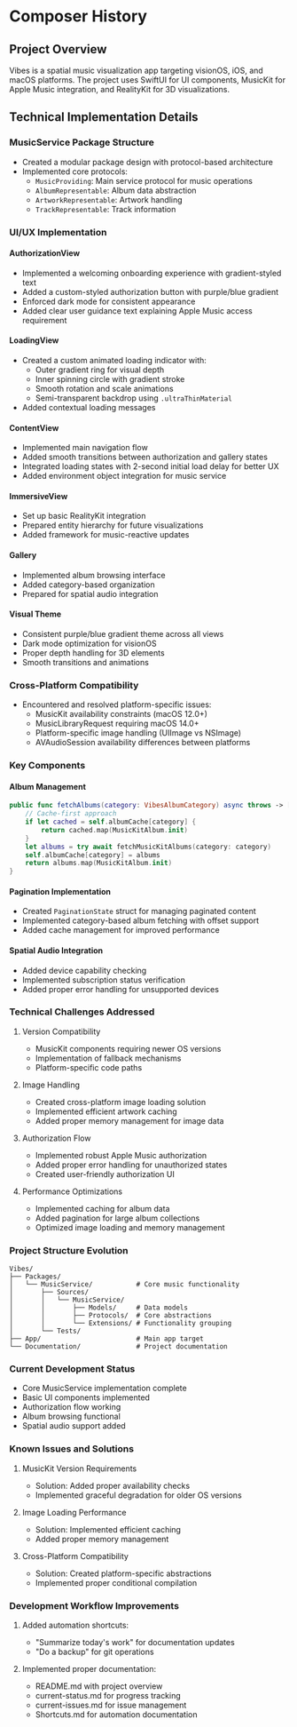 # Composer History

## Project Overview
Vibes is a spatial music visualization app targeting visionOS, iOS, and macOS platforms. The project uses SwiftUI for UI components, MusicKit for Apple Music integration, and RealityKit for 3D visualizations.

## Technical Implementation Details

### MusicService Package Structure
- Created a modular package design with protocol-based architecture
- Implemented core protocols:
  - `MusicProviding`: Main service protocol for music operations
  - `AlbumRepresentable`: Album data abstraction
  - `ArtworkRepresentable`: Artwork handling
  - `TrackRepresentable`: Track information

### UI/UX Implementation

#### AuthorizationView
- Implemented a welcoming onboarding experience with gradient-styled text
- Added a custom-styled authorization button with purple/blue gradient
- Enforced dark mode for consistent appearance
- Added clear user guidance text explaining Apple Music access requirement

#### LoadingView
- Created a custom animated loading indicator with:
  - Outer gradient ring for visual depth
  - Inner spinning circle with gradient stroke
  - Smooth rotation and scale animations
  - Semi-transparent backdrop using `.ultraThinMaterial`
- Added contextual loading messages

#### ContentView
- Implemented main navigation flow
- Added smooth transitions between authorization and gallery states
- Integrated loading states with 2-second initial load delay for better UX
- Added environment object integration for music service

#### ImmersiveView
- Set up basic RealityKit integration
- Prepared entity hierarchy for future visualizations
- Added framework for music-reactive updates

#### Gallery
- Implemented album browsing interface
- Added category-based organization
- Prepared for spatial audio integration

#### Visual Theme
- Consistent purple/blue gradient theme across all views
- Dark mode optimization for visionOS
- Proper depth handling for 3D elements
- Smooth transitions and animations

### Cross-Platform Compatibility
- Encountered and resolved platform-specific issues:
  - MusicKit availability constraints (macOS 12.0+)
  - MusicLibraryRequest requiring macOS 14.0+
  - Platform-specific image handling (UIImage vs NSImage)
  - AVAudioSession availability differences between platforms

### Key Components

#### Album Management
```swift
public func fetchAlbums(category: VibesAlbumCategory) async throws -> [AlbumRepresentable] {
    // Cache-first approach
    if let cached = self.albumCache[category] {
        return cached.map(MusicKitAlbum.init)
    }
    let albums = try await fetchMusicKitAlbums(category: category)
    self.albumCache[category] = albums
    return albums.map(MusicKitAlbum.init)
}
```

#### Pagination Implementation
- Created `PaginationState` struct for managing paginated content
- Implemented category-based album fetching with offset support
- Added cache management for improved performance

#### Spatial Audio Integration
- Added device capability checking
- Implemented subscription status verification
- Added proper error handling for unsupported devices

### Technical Challenges Addressed

1. Version Compatibility
   - MusicKit components requiring newer OS versions
   - Implementation of fallback mechanisms
   - Platform-specific code paths

2. Image Handling
   - Created cross-platform image loading solution
   - Implemented efficient artwork caching
   - Added proper memory management for image data

3. Authorization Flow
   - Implemented robust Apple Music authorization
   - Added proper error handling for unauthorized states
   - Created user-friendly authorization UI

4. Performance Optimizations
   - Implemented caching for album data
   - Added pagination for large album collections
   - Optimized image loading and memory management

### Project Structure Evolution
```
Vibes/
├── Packages/
│   └── MusicService/           # Core music functionality
│       ├── Sources/
│       │   └── MusicService/   
│       │       ├── Models/     # Data models
│       │       ├── Protocols/  # Core abstractions
│       │       └── Extensions/ # Functionality grouping
│       └── Tests/              
├── App/                        # Main app target
└── Documentation/              # Project documentation
```

### Current Development Status
- Core MusicService implementation complete
- Basic UI components implemented
- Authorization flow working
- Album browsing functional
- Spatial audio support added

### Known Issues and Solutions
1. MusicKit Version Requirements
   - Solution: Added proper availability checks
   - Implemented graceful degradation for older OS versions

2. Image Loading Performance
   - Solution: Implemented efficient caching
   - Added proper memory management

3. Cross-Platform Compatibility
   - Solution: Created platform-specific abstractions
   - Implemented proper conditional compilation

### Development Workflow Improvements
1. Added automation shortcuts:
   - "Summarize today's work" for documentation updates
   - "Do a backup" for git operations

2. Implemented proper documentation:
   - README.md with project overview
   - current-status.md for progress tracking
   - current-issues.md for issue management
   - Shortcuts.md for automation documentation 